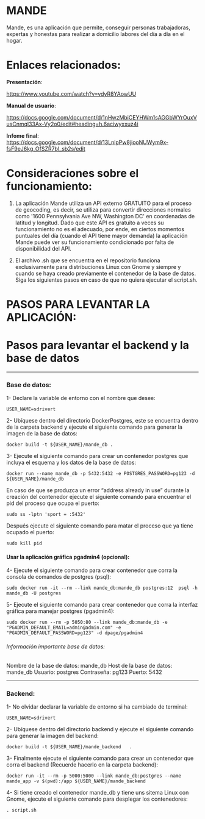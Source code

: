 # MANDE

Mande, es una aplicación que permite, conseguir personas trabajadoras, expertas y honestas para realizar a domicilio labores del día a día en el hogar.

# Enlaces relacionados:

**Presentación**: 

https://www.youtube.com/watch?v=vdyR8YAowUU

**Manual de usuario**: 

https://docs.google.com/document/d/1nHwzMbiCEYHWm1sAGGbWYrOuxVusCnmql33Ax-Vy2o0/edit#heading=h.6aciwyxxuz4i

**Infome final**: 
https://docs.google.com/document/d/13LnipPw8jiooNUWym9x-fsF9eJ6kg_OfSZR7bI_sb2s/edit

# Consideraciones sobre el funcionamiento:

1. La aplicación Mande utiliza un API externo GRATUITO para el proceso de geocoding, es decir, se utiliza para convertir direcciones normales como '1600 Pennsylvania Ave NW, Washington DC' en coordenadas de latitud y longitud.
   Dado que este API es gratuito a veces su funcionamiento no es el adecuado, por ende, en ciertos momentos puntuales del día (cuando el API tiene mayor demanda) la aplicación Mande puede ver su funcionamiento condicionado por falta de disponibilidad del API.

2. El archivo .sh que se encuentra en el repositorio funciona exclusivamente para distribuciones Linux con Gnome y siempre
   y cuando se haya creado previamente el contenedor de la base de datos. Siga los siguientes pasos en caso de que no quiera ejecutar el script.sh.

# PASOS PARA LEVANTAR LA APLICACIÓN:

# Pasos para levantar el backend y la base de datos

---

### Base de datos:

1- Declare la variable de entorno con el nombre que desee:

```
USER_NAME=sdrivert
```

2- Ubíquese dentro del directorio DockerPostgres, este se encuentra dentro de la carpeta backend y ejecute el siguiente comando para generar la imagen de la base de datos:

```
docker build -t ${USER_NAME}/mande_db .
```

3- Ejecute el siguiente comando para crear un contenedor postgres que incluya el esquema y los datos de la base de datos:

```
docker run --name mande_db -p 5432:5432 -e POSTGRES_PASSWORD=pg123 -d ${USER_NAME}/mande_db
```

En caso de que se produzca un error “address already in use” durante la creación del contenedor ejecute el siguiente comando para encuentrar el pid del proceso que ocupa el puerto:

```
sudo ss -lptn 'sport = :5432'
```

Después ejecute el siguiente comando para matar el proceso que ya tiene ocupado el puerto:

```
sudo kill pid
```

#### Usar la aplicación gráfica pgadmin4 (opcional):

4- Ejecute el siguiente comando para crear contenedor que corra la consola de comandos de postgres (psql):

```
sudo docker run -it --rm --link mande_db:mande_db postgres:12  psql -h mande_db -U postgres
```

5- Ejecute el siguiente comando para crear contenedor que corra la interfaz gráfica para manejar postgres (pgadmin4):

```
sudo docker run --rm -p 5050:80 --link mande_db:mande_db -e "PGADMIN_DEFAULT_EMAIL=admin@admin.com" -e "PGADMIN_DEFAULT_PASSWORD=pg123" -d dpage/pgadmin4
```

###### Información importante base de datos:

Nombre de la base de datos: mande_db
Host de la base de datos: mande_db
Usuario: postgres
Contraseña: pg123
Puerto: 5432

---

### Backend:

1- No olvidar declarar la variable de entorno si ha cambiado de terminal:

```
USER_NAME=sdrivert
```

2- Ubíquese dentro del directorio backend y ejecute el siguiente comando para generar la imagen del backend:

```
docker build -t ${USER_NAME}/mande_backend   .
```

3- Finalmente ejecute el siguiente comando para crear un contenedor que corra el backend (Recuerde hacerlo en la carpeta backend):

```
docker run -it --rm -p 5000:5000 --link mande_db:postgres --name mande_app -v $(pwd):/app ${USER_NAME}/mande_backend
```

4- Si tiene creado el contenedor mande_db y tiene uns sitema Linux con Gnome, ejecute el siguiente comando para desplegar los contenedores:

```
. script.sh
```
